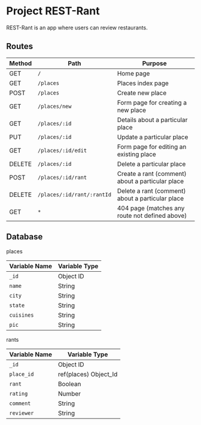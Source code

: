 # Project REST-Rant

REST-Rant is an app where users can review restaurants.

## Routes

| Method | Path                       | Purpose                                          |
| ------ | -------------------------- | ------------------------------------------------ |
| GET    | `/`                        | Home page                                        |
| GET    | `/places`                  | Places index page                                |
| POST   | `/places`                  | Create new place                                 |
| GET    | `/places/new`              | Form page for creating a new place               |
| GET    | `/places/:id`              | Details about a particular place                 |
| PUT    | `/places/:id`              | Update a particular place                        |
| GET    | `/places/:id/edit`         | Form page for editing an existing place          |
| DELETE | `/places/:id`              | Delete a particular place                        |
| POST   | `/places/:id/rant`         | Create a rant (comment) about a particular place |
| DELETE | `/places/:id/rant/:rantId` | Delete a rant (comment) about a particular place |
| GET    | `*`                        | 404 page (matches any route not defined above)   | 

## Database

places

| Variable Name | Variable Type |
| ------------- | ------------- |
| `_id`         | Object ID     | 
| `name`        | String        |
| `city`        | String        |
| `state`       | String        |
| `cuisines`    | String        |
| `pic`         | String        |

rants

| Variable Name | Variable Type         |
| ------------- | --------------------- |
| `_id`         | Object ID             |
| `place_id`    | ref(places) Object_Id |
| `rant`        | Boolean               |
| `rating`      | Number                |
| `comment`     | String                |
| `reviewer`    | String                | 
